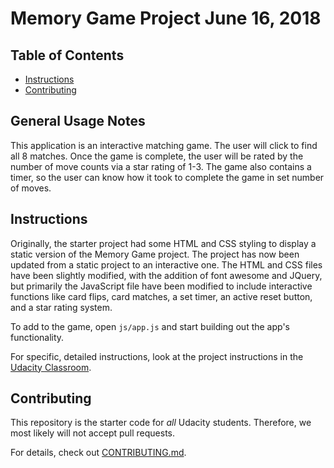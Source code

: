 # Memory Game Project June 16, 2018

## Table of Contents

* [Instructions](#instructions)
* [Contributing](#contributing)

## General Usage Notes
This application is an interactive matching game. The user will click to find all 8 matches. Once the game is complete, the user will be rated by the number of move counts via a star rating of 1-3. The game also contains a timer, so the user can know how it took to complete the game in set number of moves. 



## Instructions

Originally, the starter project had some HTML and CSS styling to display a static version of the Memory Game project. The project has now been updated from a static project to an interactive one. The HTML and CSS files have been slightly modified, with the addition of font awesome and JQuery, but primarily the JavaScript file have been modified to include interactive functions like card flips, card matches, a set timer, an active reset button, and a star rating system.

To add to the game, open `js/app.js` and start building out the app's functionality.

For specific, detailed instructions, look at the project instructions in the [Udacity Classroom](https://classroom.udacity.com/me).

## Contributing

This repository is the starter code for _all_ Udacity students. Therefore, we most likely will not accept pull requests.

For details, check out [CONTRIBUTING.md](CONTRIBUTING.md).
